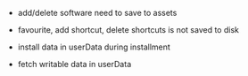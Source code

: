 * add/delete software need to save to assets
* favourite, add shortcut, delete shortcuts is not saved to disk

* install data in userData during installment
* fetch writable data in userData
